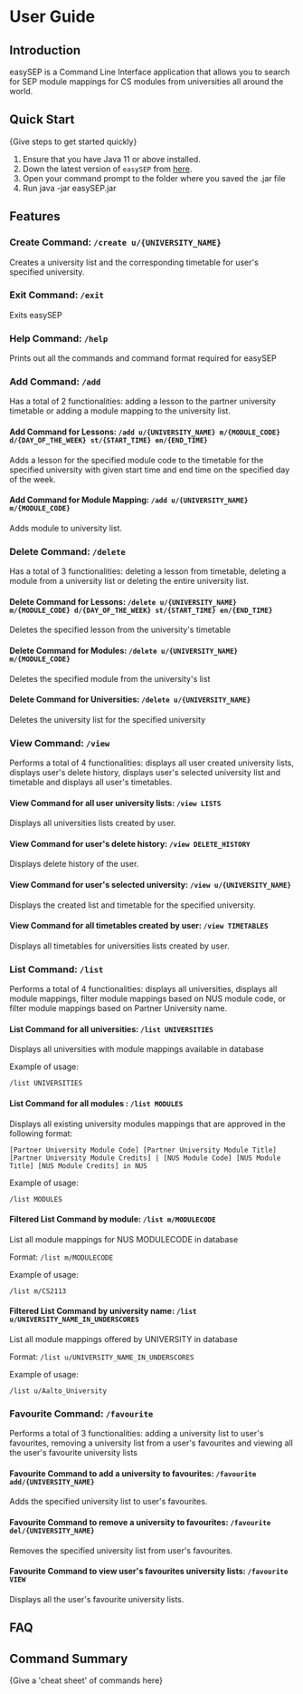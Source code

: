 # User Guide

## Introduction

easySEP is a Command Line Interface application that allows you to search for SEP module mappings for CS modules from universities all around the world.

## Quick Start

{Give steps to get started quickly}

1. Ensure that you have Java 11 or above installed.
2. Down the latest version of `easySEP` from [here](http://link.to/duke).
3. Open your command prompt to the folder where you saved the .jar file
4. Run java -jar easySEP.jar

## Features
### Create Command: `/create u/{UNIVERSITY_NAME}`

Creates a university list and the corresponding timetable for user's specified university.


### Exit Command: `/exit`

Exits easySEP


### Help Command: `/help`

Prints out all the commands and command format required for easySEP


### Add Command: `/add`

Has a total of 2 functionalities: adding a lesson to the partner university timetable or adding a module mapping to the university list.

#### Add Command for Lessons: `/add u/{UNIVERSITY_NAME} m/{MODULE_CODE} d/{DAY_OF_THE_WEEK} st/{START_TIME} en/{END_TIME}`

Adds a lesson for the specified module code to the timetable for the specified university with given start time and end time on the specified day of the week.

#### Add Command for Module Mapping: `/add u/{UNIVERSITY_NAME} m/{MODULE_CODE}`

Adds module to university list.


### Delete Command: `/delete`

Has a total of 3 functionalities: deleting a lesson from timetable, deleting a module from a university list or deleting the entire university list.

#### Delete Command for Lessons: `/delete u/{UNIVERSITY_NAME} m/{MODULE_CODE} d/{DAY_OF_THE_WEEK} st/{START_TIME} en/{END_TIME}`

Deletes the specified lesson from the university's timetable

#### Delete Command for Modules: `/delete u/{UNIVERSITY_NAME} m/{MODULE_CODE}`

Deletes the specified module from the university's list

#### Delete Command for Universities: `/delete u/{UNIVERSITY_NAME}`

Deletes the university list for the specified university


### View Command: `/view`

Performs a total of 4 functionalities: displays all user created university lists, displays user's delete history, displays user's selected university list and timetable and displays all user's timetables.

#### View Command for all user university lists: `/view LISTS`

Displays all universities lists created by user.

#### View Command for user's delete history: `/view DELETE_HISTORY`

Displays delete history of the user.

#### View Command for user's selected university: `/view u/{UNIVERSITY_NAME}`

Displays the created list and timetable for the specified university.

#### View Command for all timetables created by user: `/view TIMETABLES`

Displays all timetables for universities lists created by user.


### List Command: `/list`

Performs a total of 4 functionalities: displays all universities, displays all module mappings, filter module mappings based on NUS module code, or filter module mappings based on Partner University name.

#### List Command for all universities: `/list UNIVERSITIES`

Displays all universities with module mappings available in database

Example of usage:

`/list UNIVERSITIES`

#### List Command for all modules : `/list MODULES`

Displays all existing university modules mappings that are approved in the following format:

`[Partner University Module Code] [Partner University Module Title] [Partner University Module Credits] | [NUS Module Code] [NUS Module Title] [NUS Module Credits] in NUS`

Example of usage:

`/list MODULES`

#### Filtered List Command by module: `/list m/MODULECODE`

List all module mappings for NUS MODULECODE in database

Format: `/list m/MODULECODE`

Example of usage:

`/list m/CS2113`

#### Filtered List Command by university name: `/list u/UNIVERSITY_NAME_IN_UNDERSCORES`

List all module mappings offered by UNIVERSITY in database

Format: `/list u/UNIVERSITY_NAME_IN_UNDERSCORES`

Example of usage:

`/list u/Aalto_University`

### Favourite Command: `/favourite`

Performs a total of 3 functionalities: adding a university list to user's favourites, removing a university list from a user's favourites and viewing all the user's favourite university lists

#### Favourite Command to add a university to favourites: `/favourite add/{UNIVERSITY_NAME}`

Adds the specified university list to user's favourites.

#### Favourite Command to remove a university to favourites: `/favourite del/{UNIVERSITY_NAME}`

Removes the specified university list from user's favourites.

#### Favourite Command to view user's favourites university lists: `/favourite VIEW`

Displays all the user's favourite university lists.

## FAQ

## Command Summary

{Give a 'cheat sheet' of commands here}